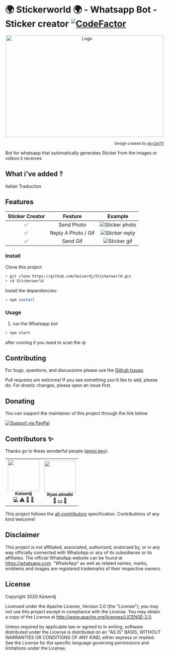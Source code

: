 # 🌍 Stickerworld 🌍 - Whatsapp Bot - Sticker creator [![CodeFactor](https://www.codefactor.io/repository/github/kaiserdj/stickerworld/badge)](https://www.codefactor.io/repository/github/kaiserdj/stickerworld)

<p align="center">
  <img align="center" src="https://user-images.githubusercontent.com/5487950/103039426-2fc51c00-4571-11eb-896e-0842b21b7a2c.png" alt="Logo" width="500" height="324">
</p>
<p align="right"><sub>
  Design created by <a target="_blank" href="https://github.com/ry2n711">@ry2n711</a>
</ub></p>

Bot for whatsapp that automatically generates Sticker from the images or videos it receives

## What i've added ? 
Italian Traduction

## Features

| Sticker Creator |                Feature           |                                                         Example                                                     |
| :-----------: | :--------------------------------: | :-----------------------------------------------------------------------------------------------------------------: |
|       ✅       | Send Photo                       |![Sticker photo](https://user-images.githubusercontent.com/5487950/97725908-fde28c80-1ace-11eb-9f7b-7cb1fc9063b9.gif)|
|       ✅       | Reply A Photo / Gif              |![Sticker reply](https://user-images.githubusercontent.com/5487950/97725958-0aff7b80-1acf-11eb-8987-be41f35497ee.gif)|
|       ✅       | Send Gif                         |![Sticker gif](https://user-images.githubusercontent.com/5487950/97725988-12bf2000-1acf-11eb-86b4-7e9522d89069.gif)  |

### Install
Clone this project

```bash
> git clone https://github.com/kaiserdj/Stickerworld.git
> cd Stickerworld
```

Install the dependencies:

```bash
> npm install
```

### Usage
1. run the Whatsapp bot

```bash
> npm start
```

after running it you need to scan the qr

## Contributing

For bugs, questions, and discussions please use the [Github Issues](https://github.com/kaiserdj/Stickerworld/issues)

Pull requests are welcome! If you see something you'd like to add, please do. For drastic changes, please open an issue first.

## Donating

You can support the maintainer of this project through the link below

[![Support via PayPal](https://cdn.rawgit.com/twolfson/paypal-github-button/1.0.0/dist/button.svg)](https://www.paypal.me/kaiserdj/)

## Contributors ✨

Thanks go to these wonderful people ([emoji key](https://allcontributors.org/docs/en/emoji-key)):

<!-- ALL-CONTRIBUTORS-LIST:START - Do not remove or modify this section -->
<!-- prettier-ignore-start -->
<!-- markdownlint-disable -->
<table>
  <tr>
    <td align="center"><a href="http://kaiserdj.github.io"><img src="https://avatars2.githubusercontent.com/u/5487950?v=4" width="100px;" alt=""/><br /><sub><b>Kaiserdj</b></sub></a><br /><a href="https://github.com/kaiserdj/Stickerworld/commits?author=kaiserdj" title="Code">💻</a> <a href="https://github.com/kaiserdj/Stickerworld/commits?author=kaiserdj" title="Tests">⚠️</a> <a href="#projectManagement-kaiserdj" title="Project Management">📆</a> <a href="#tool-kaiserdj" title="Tools">🔧</a></td>
    <td align="center"><a href="https://github.com/ry2n711"><img src="https://avatars1.githubusercontent.com/u/36896768?v=4" width="100px;" alt=""/><br /><sub><b>Ryan almalki</b></sub></a><br /><a href="#ideas-ry2n711" title="Ideas, Planning, & Feedback">🤔</a> <a href="#financial-ry2n711" title="Financial">💵</a> <a href="#design-ry2n711" title="Design">🎨</a></td>
  </tr>
</table>

<!-- markdownlint-enable -->
<!-- prettier-ignore-end -->
<!-- ALL-CONTRIBUTORS-LIST:END -->

This project follows the [all-contributors](https://github.com/all-contributors/all-contributors) specification. Contributions of any kind welcome!

## Disclaimer

This project is not affiliated, associated, authorized, endorsed by, or in any way officially connected with WhatsApp or any of its subsidiaries or its affiliates. The official WhatsApp website can be found at https://whatsapp.com. "WhatsApp" as well as related names, marks, emblems and images are registered trademarks of their respective owners.

## License

Copyright 2020 Kaiserdj

Licensed under the Apache License, Version 2.0 (the "License");
you may not use this project except in compliance with the License.
You may obtain a copy of the License at http://www.apache.org/licenses/LICENSE-2.0.

Unless required by applicable law or agreed to in writing, software
distributed under the License is distributed on an "AS IS" BASIS,
WITHOUT WARRANTIES OR CONDITIONS OF ANY KIND, either express or implied.
See the License for the specific language governing permissions and
limitations under the License.
